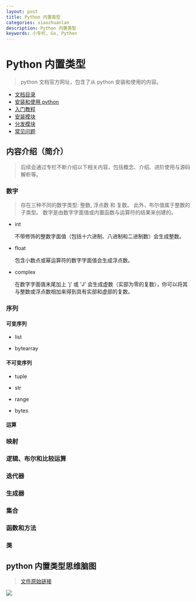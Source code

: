 ```yaml
---
layout: post
title: Python 内置类型
categories: xiaozhuanlan
description: Python 内置类型
keywords: 小专栏, Go, Python
---
```


# Python 内置类型

> python 文档官方网址，包含了从 python 安装和使用的内容。

- [文档目录](https://docs.python.org/zh-cn/3/)
- [安装和使用 python](https://docs.python.org/zh-cn/3/using/index.html)
- [入门教程](https://docs.python.org/zh-cn/3/tutorial/index.html)
- [安装模块](https://docs.python.org/zh-cn/3/installing/index.html)
- [分发模块](https://docs.python.org/zh-cn/3/distributing/index.html)
- [常见问题](https://docs.python.org/zh-cn/3/faq/index.html)

## 内容介绍（简介）

> 后续会通过专栏不断介绍以下相关内容，包括概念、介绍、进阶使用与源码解析等。

### 数字

> 存在三种不同的数字类型: 整数, 浮点数 和 复数。 此外，布尔值属于整数的子类型。 
> 数字是由数字字面值或内置函数与运算符的结果来创建的。

- int 

  不带修饰的整数字面值（包括十六进制、八进制和二进制数）会生成整数。

- float

  包含小数点或幂运算符的数字字面值会生成浮点数。

- complex

  在数字字面值末尾加上 'j' 或 'J' 会生成虚数（实部为零的复数），你可以将其与整数或浮点数相加来得到具有实部和虚部的复数。

### 序列

#### 可变序列

- list

- bytearray

#### 不可变序列

- tuple

- str

- range

- bytes

#### 运算

### 映射
### 逻辑、布尔和比较运算
### 迭代器
### 生成器
### 集合
### 函数和方法
### 类


## python 内置类型思维脑图 

> [文件原始链接](https://www.processon.com/view/link/5dbfd58ce4b0ea86c4204af9)

![](http://assets.processon.com/chart_image/5dbf8ddee4b0c555374c3281.png)